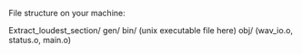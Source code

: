 File structure on your machine:

Extract_loudest_section/ gen/ bin/ (unix executable file here) obj/ (wav_io.o, status.o, main.o)
